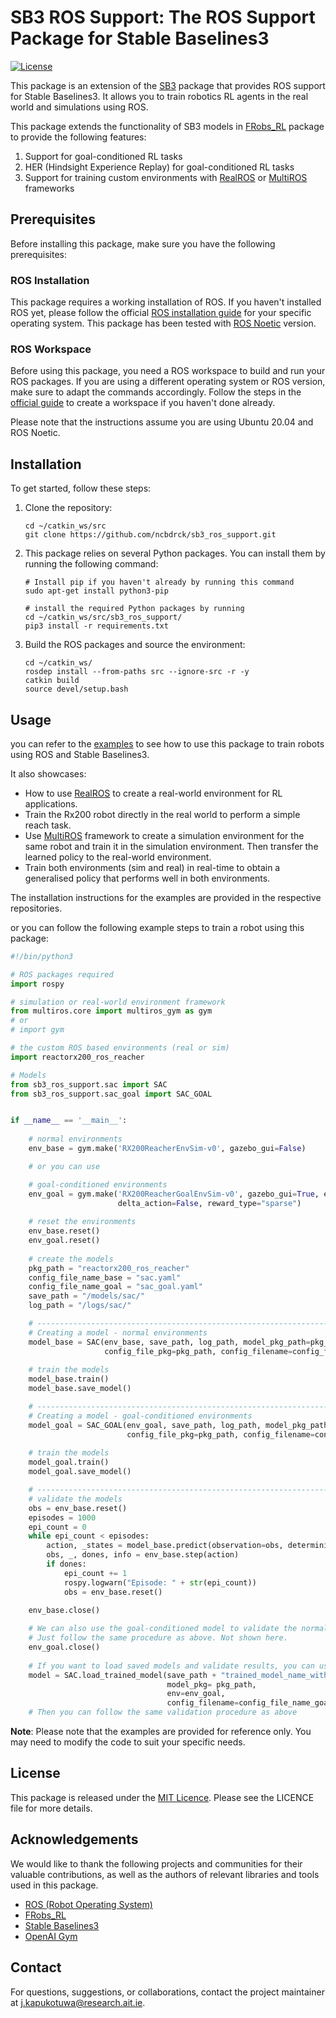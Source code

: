 # SB3 ROS Support: The ROS Support Package for Stable Baselines3

[![License](https://img.shields.io/badge/License-MIT-blue.svg)](https://opensource.org/licenses/MIT)

This package is an extension of the [SB3](https://stable-baselines3.readthedocs.io/en/master/) package that provides ROS support for Stable Baselines3. It allows you to train robotics RL agents in the real world and simulations using ROS.

This package extends the functionality of SB3 models in [FRobs_RL](https://github.com/jmfajardod/frobs_rl) package to provide the following features:
 1. Support for goal-conditioned RL tasks
 2. HER (Hindsight Experience Replay) for goal-conditioned RL tasks
 3. Support for training custom environments with [RealROS](https://github.com/ncbdrck/realros) or [MultiROS](https://github.com/ncbdrck/multiros) frameworks

## Prerequisites

Before installing this package, make sure you have the following prerequisites:

### ROS Installation

This package requires a working installation of ROS. If you haven't installed ROS yet, please follow the official [ROS installation guide](http://wiki.ros.org/ROS/Installation) for your specific operating system. This package has been tested with [ROS Noetic](http://wiki.ros.org/noetic) version.

###  ROS Workspace
Before using this package, you need a ROS workspace to build and run your ROS packages. If you are using a different operating system or ROS version, make sure to adapt the commands accordingly. Follow the steps in the [official guide](http://wiki.ros.org/catkin/Tutorials/create_a_workspace) to create a workspace if you haven't done already.

Please note that the instructions assume you are using Ubuntu 20.04 and ROS Noetic. 

## Installation

To get started, follow these steps:

1. Clone the repository:
    ```shell
    cd ~/catkin_ws/src
    git clone https://github.com/ncbdrck/sb3_ros_support.git
    ```

2. This package relies on several Python packages. You can install them by running the following command:

    ```shell
    # Install pip if you haven't already by running this command
    sudo apt-get install python3-pip

    # install the required Python packages by running
    cd ~/catkin_ws/src/sb3_ros_support/
    pip3 install -r requirements.txt
    ```
3. Build the ROS packages and source the environment:
    ```shell
   cd ~/catkin_ws/
   rosdep install --from-paths src --ignore-src -r -y
   catkin build
   source devel/setup.bash
    ```
   
## Usage

you can refer to the [examples](https://github.com/ncbdrck/reactorx200_ros_reacher) to see how to use this package to train robots using ROS and Stable Baselines3.

It also showcases:
- How to use [RealROS](https://github.com/ncbdrck/realros) to create a real-world environment for RL applications.
- Train the Rx200 robot directly in the real world to perform a simple reach task.
- Use [MultiROS](https://github.com/ncbdrck/multiros) framework to create a simulation environment for the same robot and train it in the simulation environment. Then transfer the learned policy to the real-world environment.
- Train both environments (sim and real) in real-time to obtain a generalised policy that performs well in both environments.

The installation instructions for the examples are provided in the respective repositories.

or you can follow the following example steps to train a robot using this package:
```python
#!/bin/python3

# ROS packages required
import rospy

# simulation or real-world environment framework
from multiros.core import multiros_gym as gym
# or 
# import gym

# the custom ROS based environments (real or sim)
import reactorx200_ros_reacher

# Models
from sb3_ros_support.sac import SAC
from sb3_ros_support.sac_goal import SAC_GOAL


if __name__ == '__main__':
   
    # normal environments
    env_base = gym.make('RX200ReacherEnvSim-v0', gazebo_gui=False)

    # or you can use

    # goal-conditioned environments
    env_goal = gym.make('RX200ReacherGoalEnvSim-v0', gazebo_gui=True, ee_action_type=False, 
                        delta_action=False, reward_type="sparse")
   
    # reset the environments
    env_base.reset()
    env_goal.reset()
   
    # create the models
    pkg_path = "reactorx200_ros_reacher"
    config_file_name_base = "sac.yaml"
    config_file_name_goal = "sac_goal.yaml"
    save_path = "/models/sac/"
    log_path = "/logs/sac/"

    # --------------------------------------------------------------------------------------------
    # Creating a model - normal environments
    model_base = SAC(env_base, save_path, log_path, model_pkg_path=pkg_path, 
                     config_file_pkg=pkg_path, config_filename=config_file_name_base)
    
    # train the models
    model_base.train()
    model_base.save_model()

    # --------------------------------------------------------------------------------------------
    # Creating a model - goal-conditioned environments
    model_goal = SAC_GOAL(env_goal, save_path, log_path, model_pkg_path=pkg_path, 
                          config_file_pkg=pkg_path, config_filename=config_file_name_goal)
    
    # train the models
    model_goal.train()
    model_goal.save_model()

    # --------------------------------------------------------------------------------------------
    # validate the models
    obs = env_base.reset()
    episodes = 1000
    epi_count = 0
    while epi_count < episodes:
        action, _states = model_base.predict(observation=obs, deterministic=True)
        obs, _, dones, info = env_base.step(action)
        if dones:
            epi_count += 1
            rospy.logwarn("Episode: " + str(epi_count))
            obs = env_base.reset()

    env_base.close()
    
    # We can also use the goal-conditioned model to validate the normal environment
    # Just follow the same procedure as above. Not shown here.
    env_goal.close()
    
    # If you want to load saved models and validate results, you can use the following code
    model = SAC.load_trained_model(save_path + "trained_model_name_without_.zip", 
                                   model_pkg= pkg_path,
                                   env=env_goal,
                                   config_filename=config_file_name_goal)
    # Then you can follow the same validation procedure as above
```
**Note**: Please note that the examples are provided for reference only. You may need to modify the code to suit your specific needs.

## License

This package is released under the [MIT Licence](https://opensource.org/licenses/MIT). Please see the LICENCE file for more details.

## Acknowledgements

We would like to thank the following projects and communities for their valuable contributions, as well as the authors of relevant libraries and tools used in this package.
- [ROS (Robot Operating System)](https://www.ros.org/)
- [FRobs_RL](https://frobs-rl.readthedocs.io/en/latest/)
- [Stable Baselines3](https://stable-baselines3.readthedocs.io/en/master/)
- [OpenAI Gym](https://gym.openai.com/)


## Contact

For questions, suggestions, or collaborations, contact the project maintainer at [j.kapukotuwa@research.ait.ie](mailto:j.kapukotuwa@research.ait.ie).

